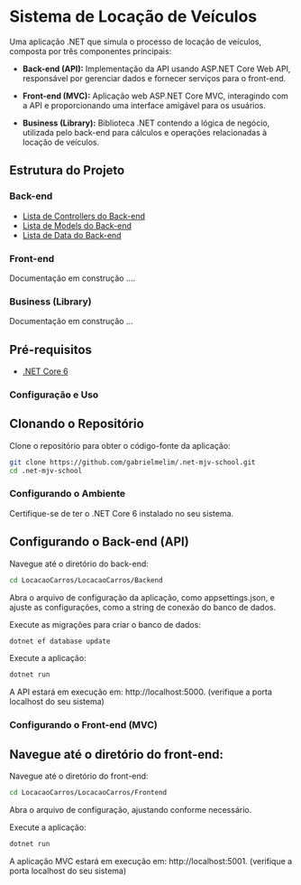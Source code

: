 # Sistema de Locação de Veículos

Uma aplicação .NET que simula o processo de locação de veículos, composta por três componentes principais:

- **Back-end (API):** Implementação da API usando ASP.NET Core Web API, responsável por gerenciar dados e fornecer serviços para o front-end.

- **Front-end (MVC):** Aplicação web ASP.NET Core MVC, interagindo com a API e proporcionando uma interface amigável para os usuários.

- **Business (Library):** Biblioteca .NET contendo a lógica de negócio, utilizada pelo back-end para cálculos e operações relacionadas à locação de veículos.

## Estrutura do Projeto

### Back-end
- [Lista de Controllers do Back-end](https://github.com/gabrielmelim/.net-mjv-school/blob/main/LocacaoCarros/LocacaoCarros/Backend/Controllers/controllers.md)
- [Lista de Models do Back-end](https://github.com/gabrielmelim/.net-mjv-school/blob/main/LocacaoCarros/LocacaoCarros/Backend/Models/models.md)
- [Lista de Data do Back-end](https://github.com/gabrielmelim/.net-mjv-school/blob/main/LocacaoCarros/LocacaoCarros/Backend/Data/appDbContext.md)

### Front-end
 Documentação em construção ....

### Business (Library)
 Documentação em construção ...

## Pré-requisitos

- [.NET Core 6](https://dotnet.microsoft.com/download/dotnet/6.0)

### Configuração e Uso

## Clonando o Repositório

Clone o repositório para obter o código-fonte da aplicação:

```bash
git clone https://github.com/gabrielmelim/.net-mjv-school.git
cd .net-mjv-school
```

### Configurando o Ambiente
Certifique-se de ter o .NET Core 6 instalado no seu sistema.

## Configurando o Back-end (API)

Navegue até o diretório do back-end:

```bash
cd LocacaoCarros/LocacaoCarros/Backend
```
Abra o arquivo de configuração da aplicação, como appsettings.json, e ajuste as configurações, como a string de conexão do banco de dados.<br>

Execute as migrações para criar o banco de dados:<br>
```bash
dotnet ef database update
```

Execute a aplicação:<br>
```bash
dotnet run
```
A API estará em execução em: http://localhost:5000. (verifique a porta localhost do seu sistema)<br>

### Configurando o Front-end (MVC)
## Navegue até o diretório do front-end:

Navegue até o diretório do front-end:<br>
```bash
cd LocacaoCarros/LocacaoCarros/Frontend
```

Abra o arquivo de configuração, ajustando conforme necessário.<br>

Execute a aplicação:
```bash
dotnet run
```
A aplicação MVC estará em execução em: http://localhost:5001. (verifique a porta localhost do seu sistema)
